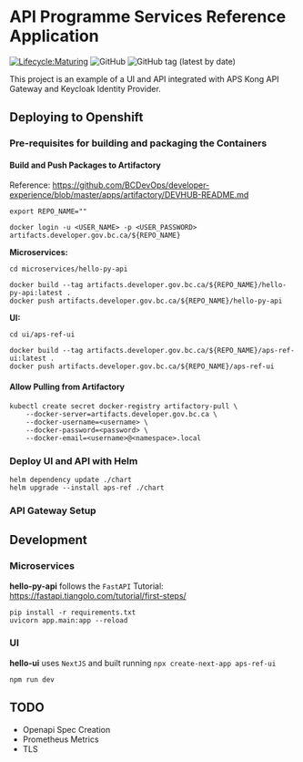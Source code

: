 # API Programme Services Reference Application

[![Lifecycle:Maturing](https://img.shields.io/badge/Lifecycle-Maturing-007EC6?style=for-the-badge)](https://github.com/bcgov/repomountie/blob/master/doc/lifecycle-badges.md)
![GitHub](https://img.shields.io/github/license/bcgov/aps-reference-app?style=for-the-badge)
![GitHub tag (latest by date)](https://img.shields.io/github/v/tag/bcgov/aps-reference-app?label=release&style=for-the-badge)

This project is an example of a UI and API integrated with APS Kong API Gateway and Keycloak Identity Provider.

## Deploying to Openshift

### Pre-requisites for building and packaging the Containers

#### Build and Push Packages to Artifactory

Reference: https://github.com/BCDevOps/developer-experience/blob/master/apps/artifactory/DEVHUB-README.md

```
export REPO_NAME=""

docker login -u <USER_NAME> -p <USER_PASSWORD> artifacts.developer.gov.bc.ca/${REPO_NAME}
```

**Microservices:**

```
cd microservices/hello-py-api

docker build --tag artifacts.developer.gov.bc.ca/${REPO_NAME}/hello-py-api:latest .
docker push artifacts.developer.gov.bc.ca/${REPO_NAME}/hello-py-api
```

**UI:**

```
cd ui/aps-ref-ui

docker build --tag artifacts.developer.gov.bc.ca/${REPO_NAME}/aps-ref-ui:latest .
docker push artifacts.developer.gov.bc.ca/${REPO_NAME}/aps-ref-ui
```

#### Allow Pulling from Artifactory

```
kubectl create secret docker-registry artifactory-pull \
    --docker-server=artifacts.developer.gov.bc.ca \
    --docker-username=<username> \
    --docker-password=<password> \
    --docker-email=<username>@<namespace>.local
```

### Deploy UI and API with Helm

```
helm dependency update ./chart
helm upgrade --install aps-ref ./chart
```

### API Gateway Setup

## Development

### Microservices

**hello-py-api** follows the `FastAPI` Tutorial: https://fastapi.tiangolo.com/tutorial/first-steps/

```
pip install -r requirements.txt
uvicorn app.main:app --reload
```

### UI

**hello-ui** uses `NextJS` and built running `npx create-next-app aps-ref-ui`

```
npm run dev
```

## TODO

- Openapi Spec Creation
- Prometheus Metrics
- TLS
